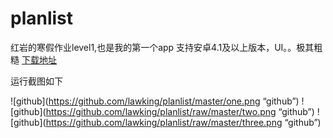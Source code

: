 # planlist
红岩的寒假作业level1,也是我的第一个app
支持安卓4.1及以上版本，UI。。极其粗糙
[下载地址](https://github.com/lawking/planlist/raw/master/app/app-release.apk)

运行截图如下

![github](https://github.com/lawking/planlist/master/one.png “github”)
![github](https://github.com/lawking/planlist/raw/master/two.png “github”)
![github](https://github.com/lawking/planlist/raw/master/three.png “github”)
